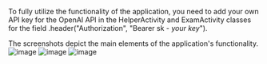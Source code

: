 To fully utilize the functionality of the application, you need to add your own API key for the OpenAI API in the HelperActivity and ExamActivity classes for the field .header("Authorization", "Bearer sk - *your key*").


The screenshots depict the main elements of the application's functionality.
![image](https://github.com/Roman-Parkhomenko/LTL_Diploma/assets/59548226/22b36b40-c9d8-4395-b42c-2fc81465cbc8)
![image](https://github.com/Roman-Parkhomenko/LTL_Diploma/assets/59548226/9c078e46-64d3-41e4-a4ff-7ef96780e625)
![image](https://github.com/Roman-Parkhomenko/LTL_Diploma/assets/59548226/3f94e955-1872-4ca8-aa98-62a053b01b7d)


